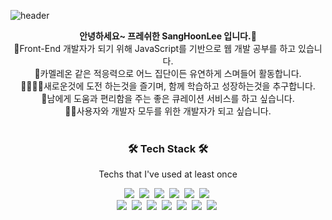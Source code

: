 ![header](https://capsule-render.vercel.app/api?type=soft&color=auto&height=150&section=header&text=SangHoonLee&fontSize=70&animation=twinkling)

<center><b font-size="50px">안녕하세요~ 프레쉬한 SangHoonLee 입니다.👋</b></center>
<center>🎯Front-End 개발자가 되기 위해 JavaScript를 기반으로 웹 개발 공부를 하고 있습니다.</center>
<center>🦎카멜레온 같은 적응력으로 어느 집단이든 유연하게 스며들어 활동합니다.</center>
<center>👨‍👩‍👦‍👦새로운것에 도전 하는것을 즐기며, 함께 학습하고 성장하는것을 추구합니다.</center>
<center>🦾남에게 도움과 편리함을 주는 좋은 큐레이션 서비스를 하고 싶습니다.</center>
<center>👨‍💻사용자와 개발자 모두를 위한 개발자가 되고 싶습니다.</center> <br>


<h3 align="center">🛠 Tech Stack 🛠</h3>

<p align="center"> Techs that I've used at least once </p>

<p align="center">
  <img src="https://img.shields.io/badge/Html5-red?style=flat-square&logo=Html5&logoColor=white"/></a>&nbsp 
  <img src="https://img.shields.io/badge/Css3-informational?style=flat-square&logo=Css3&logoColor=white"/></a>&nbsp 
  <img src="https://img.shields.io/badge/Sass-ff69b4?style=flat-square&logo=Sass&logoColor=white"/></a>&nbsp
  <img src="https://img.shields.io/badge/Bootstrap-blueviolet?style=flat-square&logo=Bootstrap&logoColor=white"/></a>&nbsp
  <img src="https://img.shields.io/badge/Javascript-yellow?style=flat-square&logo=javascript&logoColor=white"/></a>&nbsp 
  <img src="https://img.shields.io/badge/React-9cf?style=flat-square&logo=React&logoColor=white"/></a>&nbsp 
  <br>
  <img src="https://img.shields.io/badge/C-A8B9CC?style=flat-square&logo=C&logoColor=white"/></a>&nbsp
  <img src="https://img.shields.io/badge/C++-00599C?style=flat-square&logo=C%2B%2B&logoColor=white"/></a>&nbsp
  <img src="https://img.shields.io/badge/Python-00599C?style=flat-square&logo=Python&logoColor=white"/></a>&nbsp
  <img src="https://img.shields.io/badge/Webpack-9cf?style=flat-square&logo=Webpack&logoColor=white"/></a>&nbsp 
  <img src="https://img.shields.io/badge/Github-black?style=flat-square&logo=GitHub&logoColor=white"/></a>&nbsp 
  <img src="https://img.shields.io/badge/MongoDB-success?style=flat-square&logo=MongoDB&logoColor=white"/></a>&nbsp 
  <img src="https://img.shields.io/badge/aws-black?style=flat-square&logo=amazon-aws&logoColor=white"/></a>&nbsp 
  
